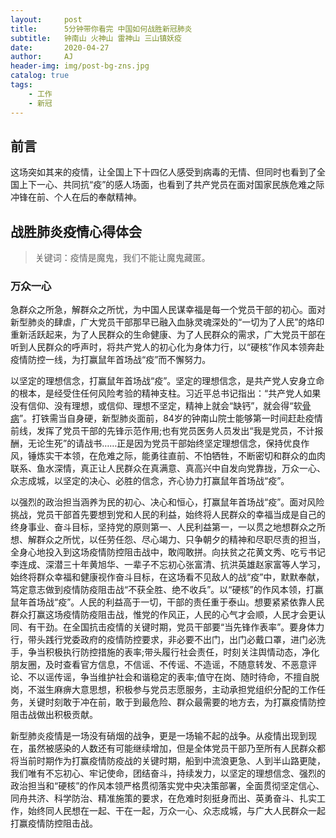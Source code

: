 ```yaml
---
layout:     post
title:      5分钟带你看完 中国如何战胜新冠肺炎
subtitle:   钟南山 火神山 雷神山 三山镇妖疫
date:       2020-04-27
author:     AJ
header-img: img/post-bg-zns.jpg
catalog: true
tags:
    - 工作
    - 新冠
---
```


## 前言

这场突如其来的疫情，让全国上下十四亿人感受到病毒的无情、但同时也看到了全国上下一心、共同抗&ldquo;疫&rdquo;的感人场面，也看到了共产党员在面对国家民族危难之际冲锋在前、个人在后的奉献精神。


## 战胜肺炎疫情心得体会

>关键词：疫情是魔鬼，我们不能让魔鬼藏匿。

### 万众一心

​	急群众之所急，解群众之所忧，为中国人民谋幸福是每一个党员干部的初心。面对新型肺炎的肆虐，广大党员干部那早已融入血脉灵魂深处的&ldquo;一切为了人民&rdquo;的烙印重新活跃起来，为了人民群众的生命健康、为了人民群众的需求，广大党员干部在听到人民群众的呼声时，将共产党人的初心化为身体力行，以&ldquo;硬核&rdquo;作风本领奔赴疫情防控一线，为打赢鼠年首场战&ldquo;疫&rdquo;而不懈努力。

​	以坚定的理想信念，打赢鼠年首场战&ldquo;疫&rdquo;。坚定的理想信念，是共产党人安身立命的根本，是经受住任何风险考验的精神支柱。习近平总书记指出：&ldquo;共产党人如果没有信仰、没有理想，或信仰、理想不坚定，精神上就会&ldquo;缺钙&rdquo;，就会得&ldquo;软<a href='[//www.xuexila.com/yangsheng/gubing/](https://www.xuexila.com/yangsheng/gubing/)' target='_blank'><u>骨病</u></a>&rdquo;。打铁需当自身硬，新型肺炎面前，84岁的钟南山院士能够第一时间赶赴疫情前线，发挥了党员干部的先锋示范作用;也有党员医务人员发出&ldquo;我是党员，不计报酬，无论生死&rdquo;的请战书&hellip;&hellip;正是因为党员干部始终坚定理想信念，保持优良作风，锤炼实干本领，在危难之际，能勇往直前、不怕牺牲，不断密切和群众的血肉联系、鱼水深情，真正让人民群众在真满意、真高兴中自发向党靠拢，万众一心、众志成城，以坚定的决心、必胜的信念，齐心协力打赢鼠年首场战&ldquo;疫&rdquo;。

​	以强烈的政治担当涵养为民的初心、决心和恒心，打赢鼠年首场战&ldquo;疫&rdquo;。面对风险挑战，党员干部首先要想到党和人民的利益，始终将人民群众的幸福当成是自己的终身事业、奋斗目标，坚持党的原则第一、人民利益第一，一以贯之地想群众之所想、解群众之所忧，以任劳任怨、尽心竭力、只争朝夕的精神和尽职尽责的担当，全身心地投入到这场疫情防控阻击战中，敢闯敢拼。向扶贫之花黄文秀、吃亏书记李连成、深潜三十年黄旭华、一辈子不忘初心张富清、抗洪英雄赵家富等人学习，始终将群众幸福和健康视作奋斗目标，在这场看不见敌人的战&ldquo;疫&rdquo;中，默默奉献，笃定意志做到疫情防疫阻击战&ldquo;不获全胜、绝不收兵&rdquo;。
​	以&ldquo;硬核&rdquo;的作风本领，打赢鼠年首场战&ldquo;疫&rdquo;。人民的利益高于一切，干部的责任重于泰山。想要紧紧依靠人民群众打赢这场疫情防疫阻击战，惟党的作风正，人民的心气才会顺，人民才会更认同、有干劲。在全国抗击疫情的关键时期，党员干部要&ldquo;当先锋作表率&rdquo;。要身体力行，带头践行党委政府的疫情防控要求，非必要不出门，出门必戴口罩，进门必洗手，争当积极执行防控措施的表率;带头履行社会责任，时刻关注舆情动态，净化朋友圈，及时查看官方信息，不信谣、不传谣、不造谣，不随意转发、不恶意评论、不以谣传谣，争当维护社会和谐稳定的表率;值守在岗、随时待命，不擅自脱岗，不滋生麻痹大意思想，积极参与党员志愿服务，主动承担党组织分配的工作任务，关键时刻敢于冲在前，敢于到最危险、群众最需要的地方去，为打赢疫情防控阻击战做出积极贡献。

​	新型肺炎疫情是一场没有硝烟的战争，更是一场输不起的战争。从疫情出现到现在，虽然被感染的人数还有可能继续增加，但是全体党员干部乃至所有人民群众都将当前时期作为打赢疫情防疫战的关键时期，船到中流浪更急、人到半山路更陡，我们唯有不忘初心、牢记使命，团结奋斗，持续发力，以坚定的理想信念、强烈的政治担当和&ldquo;硬核&rdquo;的作风本领严格贯彻落实党中央决策部署，全面贯彻坚定信心、同舟共济、科学防治、精准施策的要求，在危难时刻挺身而出、英勇奋斗、扎实工作，始终同人民想在一起、干在一起，万众一心、众志成城，与广大人民群众一起打赢疫情防控阻击战。